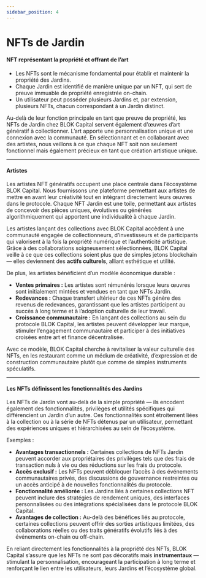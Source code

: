 ```yaml
---
sidebar_position: 4
---
```


# NFTs de Jardin

#### NFT représentant la propriété et offrant de l’art

* Les NFTs sont le mécanisme fondamental pour établir et maintenir la propriété des Jardins.
* Chaque Jardin est identifié de manière unique par un NFT, qui sert de preuve immuable de propriété enregistrée on-chain.
* Un utilisateur peut posséder plusieurs Jardins et, par extension, plusieurs NFTs, chacun correspondant à un Jardin distinct.

Au-delà de leur fonction principale en tant que preuve de propriété, les NFTs de Jardin chez BLOK Capital servent également d’œuvres d’art génératif à collectionner. L’art apporte une personnalisation unique et une connexion avec la communauté. En sélectionnant et en collaborant avec des artistes, nous veillons à ce que chaque NFT soit non seulement fonctionnel mais également précieux en tant que création artistique unique.

---

#### Artistes

Les artistes NFT génératifs occupent une place centrale dans l’écosystème BLOK Capital. Nous fournissons une plateforme permettant aux artistes de mettre en avant leur créativité tout en intégrant directement leurs œuvres dans le protocole. Chaque NFT Jardin est une toile, permettant aux artistes de concevoir des pièces uniques, évolutives ou générées algorithmiquement qui apportent une individualité à chaque Jardin.

Les artistes lançant des collections avec BLOK Capital accèdent à une communauté engagée de collectionneurs, d’investisseurs et de participants qui valorisent à la fois la propriété numérique et l’authenticité artistique. Grâce à des collaborations soigneusement sélectionnées, BLOK Capital veille à ce que ces collections soient plus que de simples jetons blockchain — elles deviennent des **actifs culturels**, alliant esthétique et utilité.

De plus, les artistes bénéficient d’un modèle économique durable :

* **Ventes primaires :** Les artistes sont rémunérés lorsque leurs œuvres sont initialement mintées et vendues en tant que NFTs Jardin.
* **Redevances :** Chaque transfert ultérieur de ces NFTs génère des revenus de redevances, garantissant que les artistes participent au succès à long terme et à l’adoption culturelle de leur travail.
* **Croissance communautaire :** En lançant des collections au sein du protocole BLOK Capital, les artistes peuvent développer leur marque, stimuler l’engagement communautaire et participer à des initiatives croisées entre art et finance décentralisée.

Avec ce modèle, BLOK Capital cherche à revitaliser la valeur culturelle des NFTs, en les restaurant comme un médium de créativité, d’expression et de construction communautaire plutôt que comme de simples instruments spéculatifs.

---

#### Les NFTs définissent les fonctionnalités des Jardins

Les NFTs de Jardin vont au-delà de la simple propriété — ils encodent également des fonctionnalités, privilèges et utilités spécifiques qui différencient un Jardin d’un autre. Ces fonctionnalités sont étroitement liées à la collection ou à la série de NFTs détenus par un utilisateur, permettant des expériences uniques et hiérarchisées au sein de l’écosystème.

Exemples :

* **Avantages transactionnels :** Certaines collections de NFTs Jardin peuvent accorder aux propriétaires des privilèges tels que des frais de transaction nuls à vie ou des réductions sur les frais du protocole.
* **Accès exclusif :** Les NFTs peuvent débloquer l’accès à des événements communautaires privés, des discussions de gouvernance restreintes ou un accès anticipé à de nouvelles fonctionnalités du protocole.
* **Fonctionnalité améliorée :** Les Jardins liés à certaines collections NFT peuvent inclure des stratégies de rendement uniques, des interfaces personnalisées ou des intégrations spécialisées dans le protocole BLOK Capital.
* **Avantages de collection :** Au-delà des bénéfices liés au protocole, certaines collections peuvent offrir des sorties artistiques limitées, des collaborations réelles ou des traits génératifs évolutifs liés à des événements on-chain ou off-chain.

En reliant directement les fonctionnalités à la propriété des NFTs, BLOK Capital s’assure que les NFTs ne sont pas décoratifs mais **instrumentaux** — stimulant la personnalisation, encourageant la participation à long terme et renforçant le lien entre les utilisateurs, leurs Jardins et l’écosystème global.

